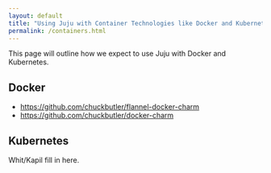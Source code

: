 ```yaml
---
layout: default
title: "Using Juju with Container Technologies like Docker and Kubernetes"
permalink: /containers.html
---
```


This page will outline how we expect to use Juju with Docker and Kubernetes.


## Docker

- https://github.com/chuckbutler/flannel-docker-charm
- https://github.com/chuckbutler/docker-charm

## Kubernetes 

Whit/Kapil fill in here.
